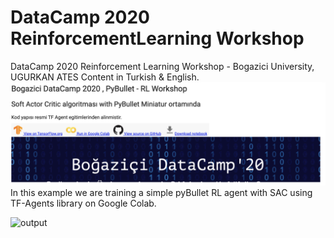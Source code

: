 # DataCamp 2020 ReinforcementLearning Workshop
DataCamp 2020 Reinforcement Learning Workshop - Bogazici University, UGURKAN ATES
Content in Turkish & English.
![intro](intro.png)
In this example we are training a simple pyBullet RL agent with SAC using TF-Agents library on Google Colab.

![output](https://github.com/ugurkanates/DataCamp2020ReinforcementLearningWorkshop/blob/main/ezgif.com-gif-maker.gif?raw=true)
